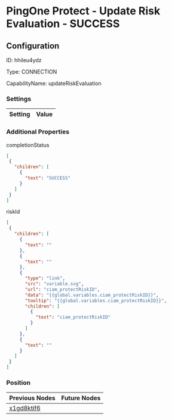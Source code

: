 # PingOne Protect - Update Risk Evaluation - SUCCESS
## Configuration
ID:  hhileu4ydz

Type: CONNECTION 

CapabilityName: updateRiskEvaluation

### Settings
| Setting | Value  |
| :------------------------ | ---------------------------------------- |
 




### Additional Properties
completionStatus
 ```json 
[
  {
    "children": [
      {
        "text": "SUCCESS"
      }
    ]
  }
]
```


riskId
 ```json 
[
  {
    "children": [
      {
        "text": ""
      },
      {
        "text": ""
      },
      {
        "type": "link",
        "src": "variable.svg",
        "url": "ciam_protectRiskID",
        "data": "{{global.variables.ciam_protectRiskID}}",
        "tooltip": "{{global.variables.ciam_protectRiskID}}",
        "children": [
          {
            "text": "ciam_protectRiskID"
          }
        ]
      },
      {
        "text": ""
      }
    ]
  }
]
```




### Position
| Previous Nodes | Future Nodes |
| :------------- | ------------ |
| [x1gd8ktif6](./x1gd8ktif6.md) |  |